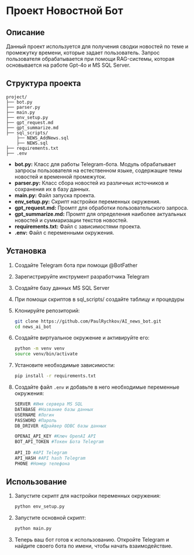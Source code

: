 # Проект Новостной Бот

## Описание

Данный проект используется для получения сводки новостей по теме и промежутку времени, которые задает пользователь. Запрос пользователя обрабатывается при помощи RAG-системы, которая основывается на работе Gpt-4o и MS SQL Server.

## Структура проекта

```plaintext
project/
├── bot.py
├── parser.py
├── main.py
├── env_setup.py
├── gpt_request.md
├── gpt_summarize.md
├── sql_scripts/  
    ├── NEWS_AddNews.sql
    ├── NEWS.sql
├── requirements.txt
├── .env
```

- **bot.py:** Класс для работы Telegram-бота. Модуль обрабатывает запросы пользователя на естественном языке, содержащие темы новостей и временной промежуток.
- **parser.py:** Класс сбора новостей из различных источников и сохранения их в базу данных.
- **main.py:** Файл запуска проекта.
- **env_setup.py:** Скрипт настройки переменных окружения.
- **gpt_request.md:** Промпт для обработки пользовательского запроса.
- **gpt_summarize.md:** Промпт для определения наиболее актуальных новостей и суммаризации текстов новостей.
- **requirements.txt:** Файл с зависимостями проекта.
- **.env:** Файл с переменными окружения.

## Установка
1. Создайте Telegram бота при помощи @BotFather

2. Зарегистрируйте инструмент разработчика Telegram

3. Создайте базу данных MS SQL Server

4. При помощи скриптов в sql_scripts/ создайте таблицу и процедуры

5. Клонируйте репозиторий:

   ```sh
   git clone https://github.com/PaulRychkov/AI_news_bot.git
   cd news_ai_bot
   ```

6. Создайте виртуальное окружение и активируйте его:

   ```sh
   python -m venv venv
   source venv/bin/activate
   ```

7. Установите необходимые зависимости:

   ```sh
   pip install -r requirements.txt
   ```

8. Создайте файл `.env` и добавьте в него необходимые переменные окружения:

   ```py
   SERVER #Имя сервера MS SQL
   DATABASE #Название базы данных
   USERNAME #Логин
   PASSWORD #Пароль
   DB_DRIVER #Драйвер ODBC базы данных

   OPENAI_API_KEY #Ключ OpenAI API
   BOT_API_TOKEN #Токен Бота Telegram
 
   API_ID #API Telegram
   API_HASH #API hash Telegram
   PHONE #Номер телефона
   ```


## Использование

1. Запустите скрипт для настройки переменных окружения:

   ```sh
   python env_setup.py
   ```

2. Запустите основной скрипт:

   ```sh
   python main.py
   ```

3. Теперь ваш бот готов к использованию. Откройте Telegram и найдите своего бота по имени, чтобы начать взаимодействие.